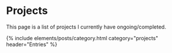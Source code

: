 # Projects

This page is a list of projects I currently have ongoing/completed.

{% include elements/posts/category.html category="projects" header="Entries" %}
 